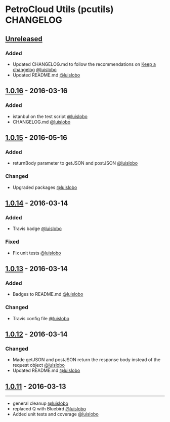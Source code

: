# PetroCloud Utils (pcutils) CHANGELOG

## [Unreleased]
### Added
- Updated CHANGELOG.md to follow the recommendations on [Keep a changelog](https://github.com/olivierlacan/keep-a-changelog/blob/master/CHANGELOG.md) [@luislobo]
- Updated README.md [@luislobo]

## [1.0.16] - 2016-03-16
### Added
- istanbul on the test script [@luislobo]
- CHANGELOG.md [@luislobo]

## [1.0.15]  - 2016-05-16
### Added
- returnBody parameter to getJSON and postJSON [@luislobo]

### Changed
- Upgraded packages [@luislobo]

## [1.0.14] - 2016-03-14
### Added
- Travis badge [@luislobo]

### Fixed
- Fix unit tests [@luislobo]

## [1.0.13] - 2016-03-14
### Added
- Badges to README.md [@luislobo]

### Changed
- Travis config file [@luislobo]

## [1.0.12] - 2016-03-14
### Changed
- Made getJSON and postJSON return the response body instead of the request object [@luislobo]
- Updated README.md [@luislobo]

## [1.0.11] - 2016-03-13
---
- general cleanup [@luislobo]
- replaced Q with Bluebird [@luislobo]
- Added unit tests and coverage [@luislobo]

[@luislobo]: https://github.com/luislobo/
[Unreleased]: https://github.com/PetroCloud/pcutils/compare/v1.0.16...HEAD
[1.0.16]: https://github.com/PetroCloud/pcutils/compare/v1.0.15...v1.0.16
[1.0.15]: https://github.com/PetroCloud/pcutils/compare/v1.0.14...v1.0.15
[1.0.14]: https://github.com/PetroCloud/pcutils/compare/v1.0.13...v1.0.14
[1.0.13]: https://github.com/PetroCloud/pcutils/compare/v1.0.12...v1.0.13
[1.0.12]: https://github.com/PetroCloud/pcutils/compare/v1.0.11...v1.0.12
[1.0.11]: https://github.com/PetroCloud/pcutils/compare/90d32912b84b8921ad759af5ff9410cb80472822...v1.0.11
